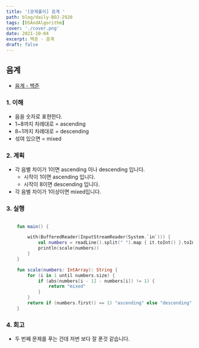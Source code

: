 ```yaml
---
title: '[문제풀이] 음계 '
path: blog/daily-BOJ-2920
tags: [DSAndAlgorithm]
cover: './cover.png'
date: 2021-10-04
excerpt: 백준 - 음계
draft: false
---
```


## 음계

- [음계 - 백준](https://www.acmicpc.net/problem/2920)

### 1. 이해

- 음을 숫자로 표현한다.
- 1~8까지 차례대로 = ascending
- 8~1까지 차례대로 = descending
- 섞여 있으면 = mixed

### 2. 계획

- 각 음별 차이가 1이면 ascending 이나 descending 입니다.
  - 시작이 1이면 ascending 입니다.
  - 시작이 8이면 descending 입니다.
- 각 음별 차이가 1이상이면 mixed입니다.

### 3. 실행

```kotlin

    fun main() {

        with(BufferedReader(InputStreamReader(System.`in`))) {
            val numbers = readLine().split(" ").map { it.toInt() }.toIntArray()
            println(scale(numbers))
        }
    }

    fun scale(numbers: IntArray): String {
        for (i in 1 until numbers.size) {
            if (abs(numbers[i - 1] - numbers[i]) != 1) {
                return "mixed"
            }
        }
        return if (numbers.first() == 1) "ascending" else "descending"
    }

```

### 4. 회고

- 두 번째 문제를 푸는 건데 저번 보다 잘 푼것 같습니다.
